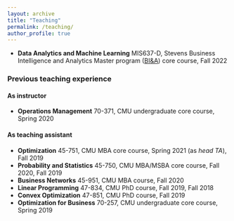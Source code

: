 ```yaml
---
layout: archive
title: "Teaching"
permalink: /teaching/
author_profile: true
---
```


- **Data Analytics and Machine Learning** MIS637-D, Stevens Business Intelligence and Analytics Master program ([BI&A](https://www.stevens.edu/school-business/masters-programs/business-intelligence-analytics)) core course, Fall 2022

### Previous teaching experience
#### As instructor
- **Operations Management** 70-371, CMU undergraduate core course, Spring 2020
#### As teaching assistant
- **Optimization** 45-751, CMU MBA core course, Spring 2021 (as *head TA*), Fall 2019
- **Probability and Statistics** 45-750, CMU MBA/MSBA core course, Fall 2020, Fall 2019
- **Business Networks** 45-951, CMU MBA course, Fall 2020
- **Linear Programming** 47-834, CMU PhD course, Fall 2019, Fall 2018
- **Convex Optimization** 47-851, CMU PhD course, Fall 2019
- **Optimization for Business** 70-257, CMU undergraduate core course, Spring 2019

<!--
{% include base_path %}

{% for post in site.teaching reversed %}
  {% include archive-single.html %}
{% endfor %}
-->
